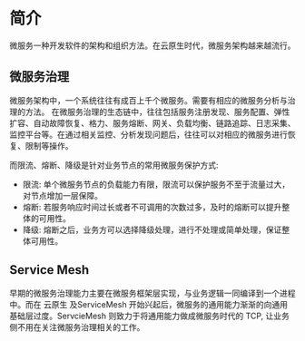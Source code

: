 # 简介
微服务一种开发软件的架构和组织方法。在云原生时代，微服务架构越来越流行。

## 微服务治理
微服务架构中，一个系统往往有成百上千个微服务。需要有相应的微服务分析与治理的方法。
在微服务治理的生态链中，往往包括服务注册发现、服务配置、弹性扩容、自动故障恢复、格力、服务熔断、网关、负载均衡、链路追踪、日志采集、监控平台等。在通过相关监控、分析发现问题后，往往可以对相应的微服务进行恢复、限制等操作。

而限流、熔断、降级是针对业务节点的常用微服务保护方式:
- 限流: 单个微服务节点的负载能力有限，限流可以保护服务不至于流量过大，对节点增加一层保障。
- 熔断: 若服务响应时间过长或者不可调用的次数过多，及时的熔断可以提升整体的可用性。
- 降级: 熔断之后，业务方可以选择降级处理，进行不处理或简单处理，保证整体可用性。

## Service Mesh
早期的微服务治理能力主要在微服务框架层实现，与业务逻辑一同编译到一个进程中。而在 云原生 及ServiceMesh 开始兴起后，微服务的通用能力渐渐的向通用基础层过度。ServcieMesh 则致力于将通用能力做成微服务时代的 TCP, 让业务侧不用在关注微服务治理相关的工作。